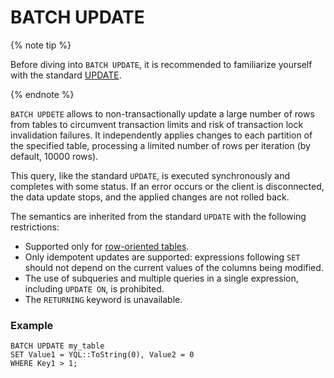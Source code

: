 # BATCH UPDATE

{% note tip %}

Before diving into `BATCH UPDATE`, it is recommended to familiarize yourself with the standard [UPDATE](update.md).

{% endnote %}

`BATCH UPDETE` allows to non-transactionally update a large number of rows from tables to circumvent transaction limits and risk of transaction lock invalidation failures. It independently applies changes to each partition of the specified table, processing a limited number of rows per iteration (by default, 10000 rows).

This query, like the standard `UPDATE`, is executed synchronously and completes with some status. If an error occurs or the client is disconnected, the data update stops, and the applied changes are not rolled back.

The semantics are inherited from the standard `UPDATE` with the following restrictions:

* Supported only for [row-oriented tables](../../../concepts/glossary.md#row-oriented-table).
* Only idempotent updates are supported: expressions following `SET` should not depend on the current values of the columns being modified.
* The use of subqueries and multiple queries in a single expression, including `UPDATE ON`, is prohibited.
* The `RETURNING` keyword is unavailable.

### Example

```yql
BATCH UPDATE my_table
SET Value1 = YQL::ToString(0), Value2 = 0
WHERE Key1 > 1;
```
